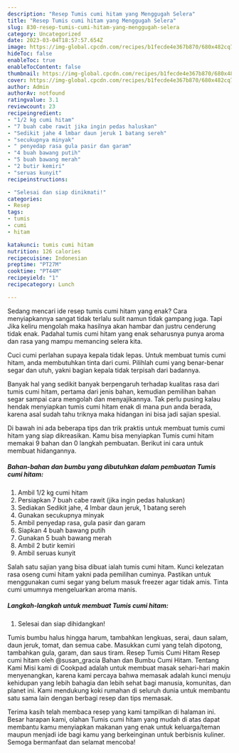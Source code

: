 ```yaml
---
description: "Resep Tumis cumi hitam yang Menggugah Selera"
title: "Resep Tumis cumi hitam yang Menggugah Selera"
slug: 830-resep-tumis-cumi-hitam-yang-menggugah-selera
category: Uncategorized
date: 2023-03-04T18:57:57.654Z
image: https://img-global.cpcdn.com/recipes/b1fecde4e367b870/680x482cq70/tumis-cumi-hitam-foto-resep-utama.jpg
hideToc: false
enableToc: true
enableTocContent: false
thumbnail: https://img-global.cpcdn.com/recipes/b1fecde4e367b870/680x482cq70/tumis-cumi-hitam-foto-resep-utama.jpg
cover: https://img-global.cpcdn.com/recipes/b1fecde4e367b870/680x482cq70/tumis-cumi-hitam-foto-resep-utama.jpg
author: Admin
authorAv: notfound
ratingvalue: 3.1
reviewcount: 23
recipeingredient:
- "1/2 kg cumi hitam"
- "7 buah cabe rawit jika ingin pedas haluskan"
- "Sedikit jahe 4 lmbar daun jeruk 1 batang sereh"
- "secukupnya minyak"
- " penyedap rasa gula pasir dan garam"
- "4 buah bawang putih"
- "5 buah bawang merah"
- "2 butir kemiri"
- "seruas kunyit"
recipeinstructions:

- "Selesai dan siap dinikmati!"
categories:
- Resep
tags:
- tumis
- cumi
- hitam

katakunci: tumis cumi hitam 
nutrition: 126 calories
recipecuisine: Indonesian
preptime: "PT27M"
cooktime: "PT44M"
recipeyield: "1"
recipecategory: Lunch

---
```



Sedang mencari ide resep tumis cumi hitam yang enak? Cara menyiapkannya sangat tidak terlalu sulit namun tidak gampang juga. Tapi Jika keliru mengolah maka hasilnya akan hambar dan justru cenderung tidak enak. Padahal tumis cumi hitam yang enak seharusnya punya aroma dan rasa yang mampu memancing selera kita.


Cuci cumi perlahan supaya kepala tidak lepas. Untuk membuat tumis cumi hitam, anda membutuhkan tinta dari cumi. Pilihlah cumi yang benar-benar segar dan utuh, yakni bagian kepala tidak terpisah dari badannya.

Banyak hal yang sedikit banyak berpengaruh terhadap kualitas rasa dari tumis cumi hitam, pertama dari jenis bahan, kemudian pemilihan bahan segar sampai cara mengolah dan menyajikannya. Tak perlu pusing kalau hendak menyiapkan tumis cumi hitam enak di mana pun anda berada, karena asal sudah tahu triknya maka hidangan ini bisa jadi sajian spesial.


Di bawah ini ada beberapa tips dan trik praktis untuk membuat tumis cumi hitam yang siap dikreasikan. Kamu bisa menyiapkan Tumis cumi hitam memakai 9 bahan dan 0 langkah pembuatan. Berikut ini cara untuk membuat hidangannya.

<!--inarticleads1-->

##### Bahan-bahan dan bumbu yang dibutuhkan dalam pembuatan Tumis cumi hitam:

1. Ambil 1/2 kg cumi hitam
1. Persiapkan 7 buah cabe rawit (jika ingin pedas haluskan)
1. Sediakan Sedikit jahe, 4 lmbar daun jeruk, 1 batang sereh
1. Gunakan secukupnya minyak
1. Ambil  penyedap rasa, gula pasir dan garam
1. Siapkan 4 buah bawang putih
1. Gunakan 5 buah bawang merah
1. Ambil 2 butir kemiri
1. Ambil seruas kunyit


Salah satu sajian yang bisa dibuat ialah tumis cumi hitam. Kunci kelezatan rasa oseng cumi hitam yakni pada pemilihan cuminya. Pastikan untuk menggunakan cumi segar yang belum masuk freezer agar tidak amis. Tinta cumi umumnya mengeluarkan aroma manis. 

<!--inarticleads2-->

##### Langkah-langkah untuk membuat Tumis cumi hitam:


1. Selesai dan siap dihidangkan!

Tumis bumbu halus hingga harum, tambahkan lengkuas, serai, daun salam, daun jeruk, tomat, dan semua cabe. Masukkan cumi yang telah dipotong, tambahkan gula, garam, dan saus tiram. Resep Tumis Cumi Hitam Resep cumi hitam oleh @susan_gracia Bahan dan Bumbu Cumi Hitam. Tentang Kami Misi kami di Cookpad adalah untuk membuat masak sehari-hari makin menyenangkan, karena kami percaya bahwa memasak adalah kunci menuju kehidupan yang lebih bahagia dan lebih sehat bagi manusia, komunitas, dan planet ini. Kami mendukung koki rumahan di seluruh dunia untuk membantu satu sama lain dengan berbagi resep dan tips memasak. 

Terima kasih telah membaca resep yang kami tampilkan di halaman ini. Besar harapan kami, olahan Tumis cumi hitam yang mudah di atas dapat membantu kamu menyiapkan makanan yang enak untuk keluarga/teman maupun menjadi ide bagi kamu yang berkeinginan untuk berbisnis kuliner. Semoga bermanfaat dan selamat mencoba!
